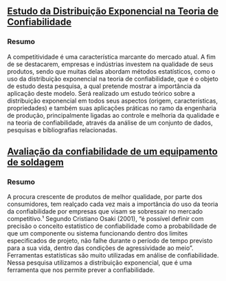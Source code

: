 ## [Estudo da Distribuição Exponencial na Teoria de Confiabilidade](https://github.com/JOSECOTA/Projetos-Acad-micos/blob/main/Inicia%C3%A7%C3%A3o%20Cient%C3%ADfica/Estudo%20da%20Distribui%C3%A7%C3%A3o%20Exponencial%20na%20Teoria%20de%20Confiabilidade.pdf)
### Resumo
A competitividade é uma característica marcante do mercado atual. A fim de se
destacarem, empresas e indústrias investem na qualidade de seus produtos, sendo que muitas
delas abordam métodos estatísticos, como o uso da distribuição exponencial na teoria de
confiabilidade, que é o objeto de estudo desta pesquisa, a qual pretende mostrar a importância
da aplicação deste modelo. Será realizado um estudo teórico sobre a distribuição exponencial
em todos seus aspectos (origem, características, propriedades) e também suas aplicações
práticas no ramo da engenharia de produção, principalmente ligadas ao controle e melhoria da
qualidade e na teoria de confiabilidade, através da análise de um conjunto de dados, pesquisas
e bibliografias relacionadas.

## [Avaliação da confiabilidade de um equipamento de soldagem](https://github.com/JOSECOTA/Projetos-Acad-micos/blob/main/Inicia%C3%A7%C3%A3o%20Cient%C3%ADfica/Artigo%20-%20Avalia%C3%A7%C3%A3o%20da%20confiabilidade%20de%20um%20equipamento%20de%20soldagem.pdf)
### Resumo
A procura crescente de produtos de melhor
qualidade, por parte dos consumidores, tem
realçado cada vez mais a importância do uso da
teoria da confiabilidade por empresas que visam se
sobressair no mercado competitivo.¹ Segundo
Cristiano Osaki (2001), “é possível definir com
precisão o conceito estatístico de confiabilidade
como a probabilidade de que um componente ou
sistema funcionando dentro dos limites
especificados de projeto, não falhe durante o
período de tempo previsto para a sua vida, dentro
das condições de agressividade ao meio”.
Ferramentas estatísticas são muito utilizadas em
análise de confiabilidade. Nessa pesquisa utilizamos
a distribuição exponencial, que é uma ferramenta
que nos permite prever a confiabilidade.
